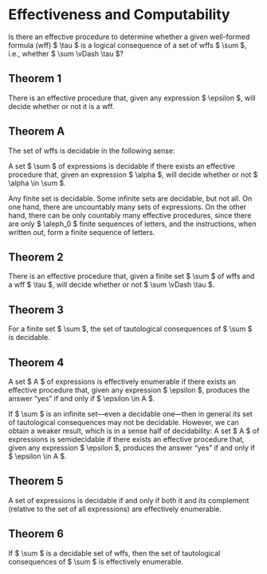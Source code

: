 # Effectiveness and Computability

Is there an effective procedure to determine whether a given well-formed formula (wff) \$ \tau \$ is a logical consequence of a set of wffs \$ \sum \$, i.e., whether \$ \sum \vDash \tau \$?

## Theorem 1  
There is an effective procedure that, given any expression \$ \epsilon \$, will decide whether or not it is a wff.

## Theorem A  
The set of wffs is decidable in the following sense:

A set \$ \sum \$ of expressions is decidable if there exists an effective procedure that, given an expression \$ \alpha \$, will decide whether or not \$ \alpha \in \sum \$.

Any finite set is decidable. Some infinite sets are decidable, but not all. On one hand, there are uncountably many sets of expressions. On the other hand, there can be only countably many effective procedures, since there are only \$ \aleph_0 \$ finite sequences of letters, and the instructions, when written out, form a finite sequence of letters.

## Theorem 2  
There is an effective procedure that, given a finite set \$ \sum \$ of wffs and a wff \$ \tau \$, will decide whether or not \$ \sum \vDash \tau \$.

## Theorem 3  
For a finite set \$ \sum \$, the set of tautological consequences of \$ \sum \$ is decidable.

## Theorem 4  
A set \$ A \$ of expressions is effectively enumerable if there exists an effective procedure that, given any expression \$ \epsilon \$, produces the answer “yes” if and only if \$ \epsilon \in A \$.

If \$ \sum \$ is an infinite set—even a decidable one—then in general its set of tautological consequences may not be decidable. However, we can obtain a weaker result, which is in a sense half of decidability: A set \$ A \$ of expressions is semidecidable if there exists an effective procedure that, given any expression \$ \epsilon \$, produces the answer “yes” if and only if \$ \epsilon \in A \$.

## Theorem 5  
A set of expressions is decidable if and only if both it and its complement (relative to the set of all expressions) are effectively enumerable.

## Theorem 6  
If \$ \sum \$ is a decidable set of wffs, then the set of tautological consequences of \$ \sum \$ is effectively enumerable.